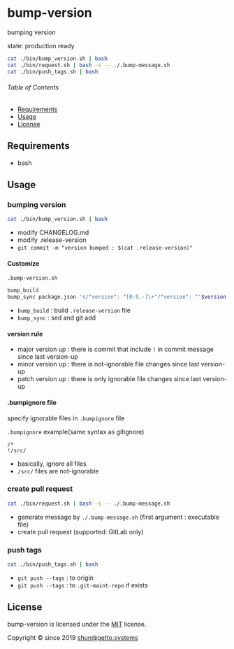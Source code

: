 # bump-version

bumping version

state: production ready

```bash
cat ./bin/bump_version.sh | bash
cat ./bin/request.sh | bash -s -- ./.bump-message.sh
cat ./bin/push_tags.sh | bash
```


###### Table of Contents

- [Requirements](#Requirements)
- [Usage](#Usage)
- [License](#License)

## Requirements

- bash


## Usage

### bumping version

```bash
cat ./bin/bump_version.sh | bash
```

- modify CHANGELOG.md
- modify .release-version
- `git commit -m "version bumped : $(cat .release-version)"`


#### Customize

`.bump-version.sh`

```bash
bump_build
bump_sync package.json 's/"version": "[0-9.-]\+"/"version": "'$version'"/'
```

- `bump_build` : build `.release-version` file
- `bump_sync` : sed and git add


#### version rule

- major version up : there is commit that include `!` in commit message since last version-up
- minor version up : there is not-ignorable file changes since last version-up
- patch version up : there is only ignorable file changes since last version-up


#### .bumpignore file

specify ignorable files in `.bumpignore` file

`.bumpignore` example(same syntax as gitignore)

```gitignore
/*
!/src/
```

- basically, ignore all files
- `/src/` files are not-ignorable

### create pull request

```bash
cat ./bin/request.sh | bash -s -- ./.bump-message.sh
```

- generate message by `./.bump-message.sh` (first argument : executable file)
- create pull request (supported: GitLab only)

### push tags

```bash
cat ./bin/push_tags.sh | bash
```

- `git push --tags` : to origin
- `git push --tags` : to `.git-maint-repo` if exists


## License

bump-version is licensed under the [MIT](LICENSE) license.

Copyright &copy; since 2019 shun@getto.systems

